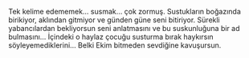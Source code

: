Tek kelime edememek… susmak… çok zormuş. Sustukların boğazında birikiyor, aklından gitmiyor ve günden güne seni bitiriyor. Sürekli yabancılardan bekliyorsun seni anlatmasını ve bu suskunluğuna bir ad bulmasını…
İçindeki o haylaz çocuğu susturma bırak haykırsın söyleyemediklerini… Belki Ekim bitmeden sevdiğine kavuşursun.